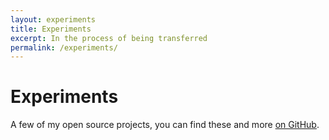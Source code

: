 ```yaml
---
layout: experiments
title: Experiments
excerpt: In the process of being transferred
permalink: /experiments/
---
```


# Experiments

A few of my open source projects, you can find these and more [on GitHub](https://github.com/daviddarnes?tab=repositories).
